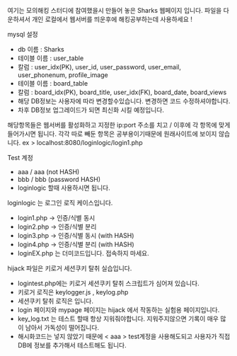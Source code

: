 여기는 모의해킹 스터디에 참여했을시 만들어 놓은 Sharks 웹페이지 입니다.
파일을 다운하셔서 개인 로컬에서 웹서버를 띄운후에 해킹공부하는데 사용하세요 !

mysql 설정
- db 이름 : Sharks
- 테이블 이름 : user_table
- 칼럼 : user_idx(PK), user_id, user_password, user_email, user_phonenum, profile_image
- 테이블 이름 : board_table
- 칼럼 : board_idx(PK), board_title, user_idx(FK), board_date, board_views
- 해당 DB정보는 사용자에 따라 변경할수있습니다. 변경하면 코드 수정하셔야합니다.
- 차후 DB정보 업그레이드가 되면 최신화 시킬 예정입니다.

해당항목들은 웹서버를 활성화하고 지정한 ip:port 주소를 치고 / 이후에 각 항목에 맞게 들어가시면 됩니다.
각각 따로 빼둔 항목은 공부용이기때문에 원래사이트에 보이지 않습니다.
ex > localhost:8080/loginlogic/login1.php

Test 계정
- aaa / aaa (not HASH)
- bbb / bbb (password HASH)
- loginlogic 할때 사용하시면 됩니다.

loginlogic 는 로그인 로직 케이스입니다. 
- login1.php -> 인증/식별 동시
- login2.php -> 인증/식별 분리
- login3.php -> 인증/식별 동시 (with HASH)
- login4.php -> 인증/식별 분리 (with HASH)
- loginEX.php 는 더미코드입니다. 접속하지 마세요.

hijack 파일은 키로거 세션쿠키 탈취 실습입니다.
- logintest.php에는 키로거 세션쿠키 탈취 스크립트가 심어져 있습니다.
- 키로거 로직은 keylogger.js , keylog.php
- 세션쿠키 탈취 로직은      입니다.
- login 페이지와 mypage 페이지는 hijack 에서 작동하는 실험용 페이지입니다. 
- key_log.txt 는 테스트 할때 항상 지워줘야합니다. 지워주지않으면 기록이 매우 많이 남아서 가독성이 떨어집니다.
- 해시화코드는 넣지 않았기 때문에 < aaa > test계정을 사용해도되고 사용자가 직접 DB에 정보를 추가해서 테스트해도 됩니다.
